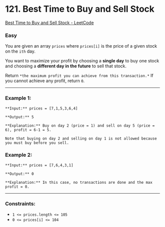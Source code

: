 # 121. Best Time to Buy and Sell Stock
[Best Time to Buy and Sell Stock - LeetCode](https://leetcode.com/problems/best-time-to-buy-and-sell-stock/)
### Easy

You are given an array `prices` where `prices[i]` is the price of a given stock on the `ith` day.

You want to maximize your profit by choosing a **single day** to buy one stock and choosing a **different day in the future** to sell that stock.

Return `*the maximum profit you can achieve from this transaction.*` If you cannot achieve any profit, return `0`.

---

### Example 1:

```
**Input:** prices = [7,1,5,3,6,4]

**Output:** 5

**Explanation:** Buy on day 2 (price = 1) and sell on day 5 (price = 6), profit = 6-1 = 5.

Note that buying on day 2 and selling on day 1 is not allowed because you must buy before you sell.
```

### Example 2:

```
**Input:** prices = [7,6,4,3,1]

**Output:** 0

**Explanation:** In this case, no transactions are done and the max profit = 0.  
```

---

### Constraints:
- `1 <= prices.length <= 105`
- `0 <= prices[i] <= 104`
